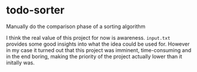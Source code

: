 # todo-sorter
Manually do the comparison phase of a sorting algorithm

I think the real value of this project for now is awareness. `input.txt` provides some good insights into what the idea could be used for. However in my case it turned out that this project was imminent, time-consuming and in the end boring, making the priority of the project actually lower than it initally was.